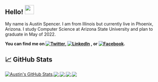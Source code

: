 ## Hello! <img src="https://raw.githubusercontent.com/MartinHeinz/MartinHeinz/master/wave.gif" width="30px">


My name is Austin Spencer. I am from Illinois but currently live in Phoenix, Arizona. 
I study Computer Science at Arizona State University and plan to graduate in May of 2022.

**You can find me on [![Twitter][1.2]][1],  [![LinkedIn][3.2]][3] ,  or [![Facebook][4.2]][4].**


## &#x1f4c8; GitHub Stats
<!-- NOTE: Top languages does not indicate my skill level, it is purely showing the amount of each language I have coded in my repositories. -->

<!-- <a href="https://github.com/abspen1/abspen1">
  <img align="center" src="https://github-readme-stats.vercel.app/api/top-langs/?username=abspen1&hide=css,rtf&theme=vue" />
</a> -->
<a href="https://github.com/abspen1/abspen1">
  <img align="center" src="https://github-readme-stats.vercel.app/api?username=abspen1&show_icons=true&line_height=33&count_private=true&include_all_commits=true&theme=vue" alt="Austin's GitHub Stats" />
</a>
<a href="https://github.com/abspen1/twitter-bot">
  <img align="center" src="https://github-readme-stats.vercel.app/api/pin/?username=abspen1&repo=twitter-bot&theme=vue" />
</a>
<a href="https://github.com/abspen1/hangman-js">
  <img align="center" src="https://github-readme-stats.vercel.app/api/pin/?username=abspen1&repo=hangman-js&theme=vue" />
</a>
<a href="https://github.com/abspen1/Fantasy-Twitter">
  <img align="center" src="https://github-readme-stats.vercel.app/api/pin/?username=abspen1&repo=Fantasy-Twitter&theme=vue" />
</a>
<a href="https://github.com/abspen1/abspen1.github.io">
  <img align="center" src="https://github-readme-stats.vercel.app/api/pin/?username=abspen1&repo=abspen1.github.io&theme=vue" />
</a>
<!--
## 📫 Where to find me
- [![Twitter][1.1]][1]
- [![LinkedIn][3.2]][3]
- [![Facebook][4.2]][4]
-->

<!-- links to social media icons -->

<!-- icons with padding -->

[1.1]: http://i.imgur.com/tXSoThF.png (twitter icon with padding)
[2.1]: http://i.imgur.com/0o48UoR.png (github icon with padding)
[3.1]: http://i.imgur.com/P3YfQoD.png (facebook icon with padding)


<!-- icons without padding -->

[1.2]: http://i.imgur.com/wWzX9uB.png (twitter icon without padding)
[2.2]: http://i.imgur.com/9I6NRUm.png (github icon without padding)
[3.2]: https://raw.githubusercontent.com/MartinHeinz/MartinHeinz/master/linkedin-3-16.png (LinkedIn icon without padding)
[4.2]: http://i.imgur.com/fep1WsG.png (facebook icon without padding)


<!-- links to your social media accounts -->

[1]: https://twitter.com/austinnspencer
[2]: https://github.com/abspen1
[3]: https://www.linkedin.com/in/austin-spencer-b56a25177/
[4]: https://www.facebook.com/austin.spencer.129


<!-- Resources -->
<!-- Icons: https://simpleicons.org/ -->
<!-- GitHub Stats: https://github.com/anuraghazra/github-readme-stats -->
<!-- Emojis: https://emojipedia.org/emoji/ -->
<!-- HTML Emojis: https://www.fileformat.info/index.htm -->
<!-- Shields: https://shields.io/ -->
<!-- Awesome GitHub Profile README: https://github.com/abhisheknaiidu/awesome-github-profile-readme -->
